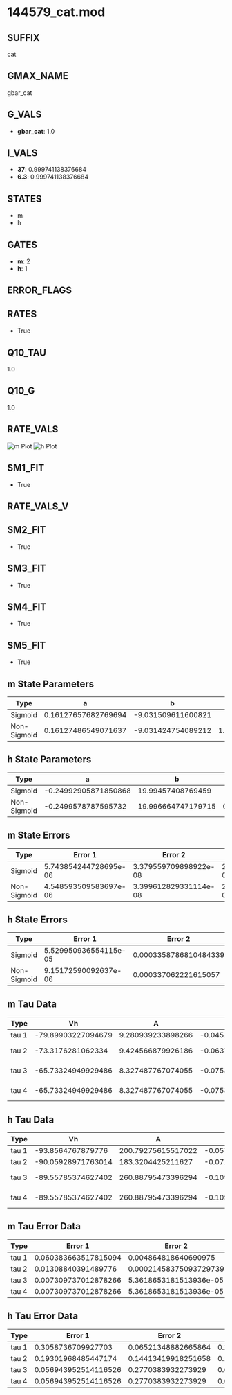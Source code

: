 # 144579_cat.mod

## SUFFIX

cat

## GMAX_NAME

gbar_cat

## G_VALS

- **gbar_cat**: 1.0

## I_VALS

- **37**: 0.999741138376684
- **6.3**: 0.999741138376684

## STATES

- m
- h

## GATES

- **m**: 2
- **h**: 1

## ERROR_FLAGS


## RATES

- True

## Q10_TAU

1.0

## Q10_G

1.0

## RATE_VALS

![m Plot](/Users/pbozelos/Dropbox/icg-Chai-Panos/supermodels/output_markdown_files/Ca/144579_cat.mod/images/m.png)
![h Plot](/Users/pbozelos/Dropbox/icg-Chai-Panos/supermodels/output_markdown_files/Ca/144579_cat.mod/images/h.png)

## SM1_FIT

- True

## RATE_VALS_V

## SM2_FIT

- True

## SM3_FIT

- True

## SM4_FIT

- True

## SM5_FIT

- True

## m State Parameters

| Type | a | b | c | d |
| --- | --- | --- | --- | --- |
| Sigmoid | 0.16127657682769694 | -9.031509611600821 |
| Non-Sigmoid | 0.16127486549071637 | -9.031424754089212 | 1.0000051832933754 | -4.482614705268391e-06 |

## h State Parameters

| Type | a | b | c | d |
| --- | --- | --- | --- | --- |
| Sigmoid | -0.24992905871850868 | 19.99457408769459 |
| Non-Sigmoid | -0.2499578787595732 | 19.996664747179715 | 0.9999281908335365 | -4.6991386245582256e-07 |

## m State Errors

| Type | Error 1 | Error 2 | Error 3 |
| --- | --- | --- | --- |
| Sigmoid | 5.743854244728695e-06 | 3.379559709898922e-08 | 2.575079609057972e-06 |
| Non-Sigmoid | 4.548593509583697e-06 | 3.399612829331114e-08 | 2.0392213829540976e-06 |

## h State Errors

| Type | Error 1 | Error 2 | Error 3 |
| --- | --- | --- | --- |
| Sigmoid | 5.529950936554115e-05 | 0.0003358786810484339 | 5.2577280395340344e-05 |
| Non-Sigmoid | 9.15172590092637e-06 | 0.000337062221615057 | 8.701213886250828e-06 |

## m Tau Data

| Type | Vh | A | b1 | b2 | c1 | c2 | d1 | d2 | e1 | e2 |
| --- | --- | --- | --- | --- | --- | --- | --- | --- | --- | --- |
| tau 1 | -79.89903227094679 | 9.280939233898266 | -0.045107661052376284 | -0.06907450428270101 |
| tau 2 | -73.3176281062334 | 9.424566879926186 | -0.06371915235173604 | 0.00025213737594398 | -0.052899371862092585 | -1.51357542064655e-06 |
| tau 3 | -65.73324949929486 | 8.327487767074055 | -0.07531975030552646 | 0.00048502297970982926 | -9.622526593234186e-07 | -0.02368746050643301 | 0.0003691523575399574 | -1.9490604432322444e-06 |
| tau 4 | -65.73324949929486 | 8.327487767074055 | -0.07531975030552646 | 0.00048502297970982926 | -9.622526593234186e-07 | 0.0 | -0.02368746050643301 | 0.0003691523575399574 | -1.9490604432322444e-06 | 0.0 |

## h Tau Data

| Type | Vh | A | b1 | b2 | c1 | c2 | d1 | d2 | e1 | e2 |
| --- | --- | --- | --- | --- | --- | --- | --- | --- | --- | --- |
| tau 1 | -93.8564767879776 | 200.79275615517022 | -0.057057618864672636 | -0.10207941709821897 |
| tau 2 | -90.05928971763014 | 183.3204425211627 | -0.07195098825417293 | 0.0003124619958105229 | -1.0313238899306754 | -0.0978802674432607 |
| tau 3 | -89.55785374627402 | 260.88795473396294 | -0.10991019056672094 | 0.001103677876181525 | -3.4027587954950374e-06 | -1.40188327820205 | -0.12110885552645656 | 0.00031281843675472074 |
| tau 4 | -89.55785374627402 | 260.88795473396294 | -0.10991019056672094 | 0.001103677876181525 | -3.4027587954950374e-06 | 0.0 | -1.40188327820205 | -0.12110885552645656 | 0.00031281843675472074 | 0.0 |

## m Tau Error Data

| Type | Error 1 | Error 2 | Error 3 |
| --- | --- | --- | --- |
| tau 1 | 0.060383663517815094 | 0.004864818640690975 | 0.04138762326573163 |
| tau 2 | 0.01308840391489776 | 0.00021458375093729739 | 0.008970935163940449 |
| tau 3 | 0.007309737012878266 | 5.3618653181513936e-05 | 0.005010173680027271 |
| tau 4 | 0.007309737012878266 | 5.3618653181513936e-05 | 0.005010173680027271 |

## h Tau Error Data

| Type | Error 1 | Error 2 | Error 3 |
| --- | --- | --- | --- |
| tau 1 | 0.3058736709927703 | 0.06521348882665864 | 0.2247145665103411 |
| tau 2 | 0.19301968485447174 | 0.14413419918251658 | 0.14180473484120334 |
| tau 3 | 0.056943952514116526 | 0.2770383932273929 | 0.041834707652551095 |
| tau 4 | 0.056943952514116526 | 0.2770383932273929 | 0.041834707652551095 |

